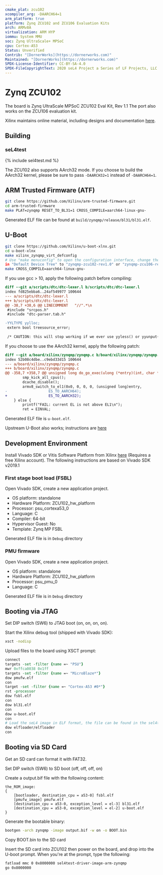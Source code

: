 ```yaml
---
cmake_plat: zcu102
xcompiler_arg: -DAARCH64=1
arm_platform: true
platform: Zynq ZCU102 and ZCU106 Evaluation Kits
arch: ARMv8A
virtualization: ARM HYP
iommu: System MMU
soc: Zynq UltraScale+ MPSoC
cpu: Cortex-A53
Status: Unverified
Contrib: "[DornerWorks](https://dornerworks.com)"
Maintained: "[DornerWorks](https://dornerworks.com)"
SPDX-License-Identifier: CC-BY-SA-4.0
SPDX-FileCopyrightText: 2020 seL4 Project a Series of LF Projects, LLC.
---
```


# Zynq ZCU102

The board is Zynq UltraScale MPSoC ZCU102 Eval Kit, Rev 1.1
The port also works on the ZCU106 evaluation kit.

Xilinx maintains online material, including designs and documentation [here](http://www.xilinx.com/zcu102).

## Building
### seL4test

{% include sel4test.md %}

The ZCU102 also supports AArch32 mode. If you choose to build the AArch32 kernel,
please be sure to pass `-DAARCH32=1` instead of `-DAARCH64=1`.

## ARM Trusted Firmware (ATF)
```bash
git clone https://github.com/Xilinx/arm-trusted-firmware.git
cd arm-trusted-firmware
make PLAT=zynqmp RESET_TO_BL31=1 CROSS_COMPILE=aarch64-linux-gnu-
```
Generated ELF file can be found at `build/zynqmp/release/bl31/bl31.elf`.

## U-Boot
```bash
git clone https://github.com/Xilinx/u-boot-xlnx.git
cd u-boot-xlnx
make xilinx_zynqmp_virt_defconfig
# Use "make menuconfig" to open the configuration interface, change the value
in "Default Device Tree" to "zynqmp-zcu102-rev1.0" or "zynqmp-zcu106-rev1.0"
make CROSS_COMPILE=aarch64-linux-gnu-
```
If you use gcc > 10, apply the following patch before compiling:
```patch
diff --git a/scripts/dtc/dtc-lexer.l b/scripts/dtc/dtc-lexer.l
index fd825ebba6..24af549977 100644
--- a/scripts/dtc/dtc-lexer.l
+++ b/scripts/dtc/dtc-lexer.l
@@ -38,7 +38,6 @@ LINECOMMENT	"//".*\n
 #include "srcpos.h"
 #include "dtc-parser.tab.h"

-YYLTYPE yylloc;
 extern bool treesource_error;
 
 /* CAUTION: this will stop working if we ever use yyless() or yyunput() */
```
If you choose to use the AArch32 kernel, apply the following patch:
```patch
diff --git a/board/xilinx/zynqmp/zynqmp.c b/board/xilinx/zynqmp/zynqmp.c
index 52b08c4dbe..c9ebd33d15 100644
--- a/board/xilinx/zynqmp/zynqmp.c
+++ b/board/xilinx/zynqmp/zynqmp.c
@@ -358,7 +358,7 @@ unsigned long do_go_exec(ulong (*entry)(int, char * const []), int argc,
 		smp_kick_all_cpus();
 		dcache_disable();
 		armv8_switch_to_el1(0x0, 0, 0, 0, (unsigned long)entry,
-				    ES_TO_AARCH64);
+				    ES_TO_AARCH32);
 	} else {
 		printf("FAIL: current EL is not above EL1\n");
 		ret = EINVAL;
```
Generated ELF file is `u-boot.elf`.

Upstream U-Boot also works; instructions are [here](https://u-boot.readthedocs.io/en/stable/board/xilinx/zynqmp.html)

## Development Environment

Install Vivado SDK or Vitis Software Platform from Xilinx [here](http://www.xilinx.com/support/download.html)
(Requires a free Xilinx account). The following instructions are based on Vivado SDK v2019.1

### First stage boot load (FSBL)

Open Vivado SDK, create a new application project.
- OS platform: standalone
- Hardware Platform: ZCU102_hw_platform
- Processor: psu_cortexa53_0
- Language: C
- Compiler: 64-bit
- Hypervisor Guest: No
- Template: Zynq MP FSBL

Generated ELF file is in `Debug` directory

### PMU firmware

Open Vivado SDK, create a new application project.
- OS platform: standalone
- Hardware Platform: ZCU102_hw_platform
- Processor: psu_pmu_0
- Language: C

Generated ELF file is in `Debug` directory

## Booting via JTAG

Set DIP switch (SW6) to JTAG boot (on, on, on, on).

Start the Xilinx debug tool (shipped with Vivado SDK):
```bash
xsct -nodisp
```
Upload files to the board using XSCT prompt:
```tcl
connect
targets -set -filter {name =~ "PSU"}
mwr 0xffca0038 0x1ff
targets -set -filter {name =~ "MicroBlaze*"}
dow pmufw.elf
con
target -set -filter {name =~ "Cortex-A53 #0*"}
rst -processor
dow fsbl.elf
con
dow bl31.elf
con
dow u-boot.elf
con
# Load the seL4 image in ELF format, the file can be found in the sel4test build directory
dow elfloader/elfloader
con
```

## Booting via SD Card

Get an SD card can format it with FAT32.

Set DIP switch (SW6) to SD boot (off, off, off, on)

Create a output.bif file with the following content:
```
the_ROM_image:
{
    [bootloader, destination_cpu = a53-0] fsbl.elf
    [pmufw_image] pmufw.elf
    [destination_cpu = a53-0, exception_level = el-3] bl31.elf
    [destination_cpu = a53-0, exception_level = el-2] u-boot.elf
}
```
Generate the bootable binary:
```bash
bootgen -arch zynqmp -image output.bif -w on -o BOOT.bin
```
Copy BOOT.bin to the SD card

Insert the SD card into ZCU102 then power on the board, and drop into the U-boot
prompt. When you're at the prompt, type the following:
```bash
fatload mmc 0 0x8000000 sel4test-driver-image-arm-zynqmp
go 0x8000000
```

